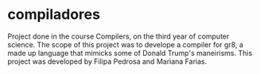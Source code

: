 # compiladores

Project done in the course Compilers, on the third year of computer science. The scope of this project was to develope a compiler for gr8, a made up language that mimicks some of Donald Trump's maneirisms.
This project was developed by Filipa Pedrosa and Mariana Farias.
